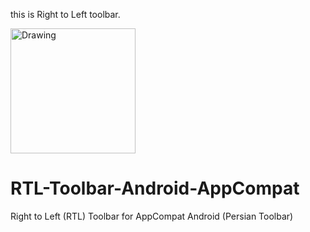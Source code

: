 this is Right to Left toolbar.


<img src="https://github.com/arashsammak/RTL-Toolbar-Android-AppCompat/blob/master/screenshot/screenshot.png" alt="Drawing" style="width: 200px;"/>



# RTL-Toolbar-Android-AppCompat
Right to Left (RTL) Toolbar for AppCompat  Android (Persian Toolbar)
